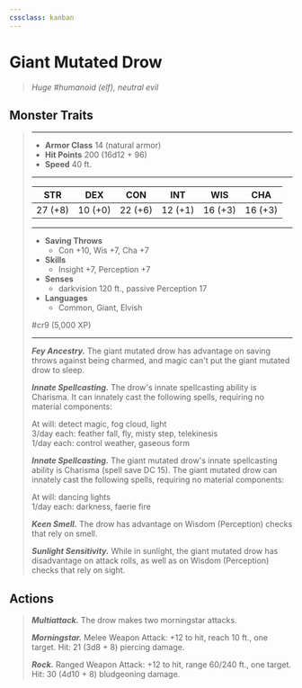 ```yaml
---
cssclass: kanban
---
```


# Giant Mutated Drow
>*Huge #humanoid (elf), neutral evil*
## Monster Traits
>___
>- **Armor Class** 14 (natural armor)
>- **Hit Points** 200 (16d12 + 96)
>- **Speed** 40 ft.
>___
>|STR|DEX|CON|INT|WIS|CHA|
>|:---:|:---:|:---:|:---:|:---:|:---:|
>|27 (+8)|10 (+0)|22 (+6)|12 (+1)|16 (+3)|16 (+3)|
>___
>- **Saving Throws**
>	 - Con +10, Wis +7, Cha +7
>- **Skills**
>	 - Insight +7, Perception +7
>- **Senses**
>	 - darkvision 120 ft., passive Perception 17
>- **Languages**
>	 - Common, Giant, Elvish
>
> #cr9 (5,000 XP)
>___
>***Fey Ancestry.*** The giant mutated drow has advantage on saving throws against being charmed, and magic can't put the giant mutated drow to sleep.  
>
>***Innate Spellcasting.*** The drow's innate spellcasting ability is Charisma. It can innately cast the following spells, requiring no material components:  
>
>At will: detect magic, fog cloud, light  
>3/day each: feather fall, fly, misty step, telekinesis  
>1/day each: control weather, gaseous form  
>
>
>***Innate Spellcasting.*** The giant mutated drow's innate spellcasting ability is Charisma (spell save DC 15). The giant mutated drow can innately cast the following spells, requiring no material components:  
>
>At will: dancing lights  
>1/day each: darkness, faerie fire  
>
>
>***Keen Smell.*** The drow has advantage on Wisdom (Perception) checks that rely on smell.  
>
>***Sunlight Sensitivity.*** While in sunlight, the giant mutated drow has disadvantage on attack rolls, as well as on Wisdom (Perception) checks that rely on sight.  
>
## Actions
>***Multiattack.*** The drow makes two morningstar attacks.  
>
>***Morningstar.*** Melee Weapon Attack: +12 to hit, reach 10 ft., one target. Hit: 21 (3d8 + 8) piercing damage.  
>
>***Rock.*** Ranged Weapon Attack: +12 to hit, range 60/240 ft., one target. Hit: 30 (4d10 + 8) bludgeoning damage.